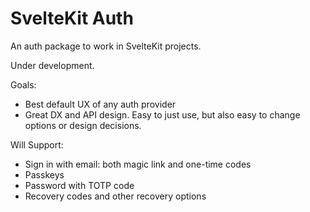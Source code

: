 # SvelteKit Auth

An auth package to work in SvelteKit projects.

Under development.

Goals:
- Best default UX of any auth provider
- Great DX and API design. Easy to just use, but also easy to change options or design decisions.

Will Support:
- Sign in with email: both magic link and one-time codes
- Passkeys
- Password with TOTP code
- Recovery codes and other recovery options
